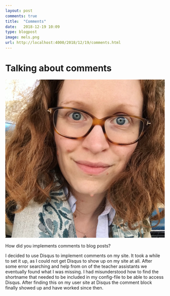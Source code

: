 ```yaml
---
layout: post
comments: true
title:  "Comments"
date:   2018-12-19 10:09
type: blogpost
image: mels.png
url: http://localhost:4000/2018/12/19/comments.html
---
```


# Talking about comments

![PicOfMe](../images/me.png)

How did you implements comments to blog posts?

I decided to use Disqus to implement comments on my site. It took a while to set it up, as I could not get Disqus to show up on my site at all. After some error searching and help from on of the teacher assistants we eventually found what I was missing. I had misunderstood how to find the shortname that needed to be included in my config-file to be able to access Disqus. After finding this on my user site at Disqus the comment block finally showed up and have worked since then. 

